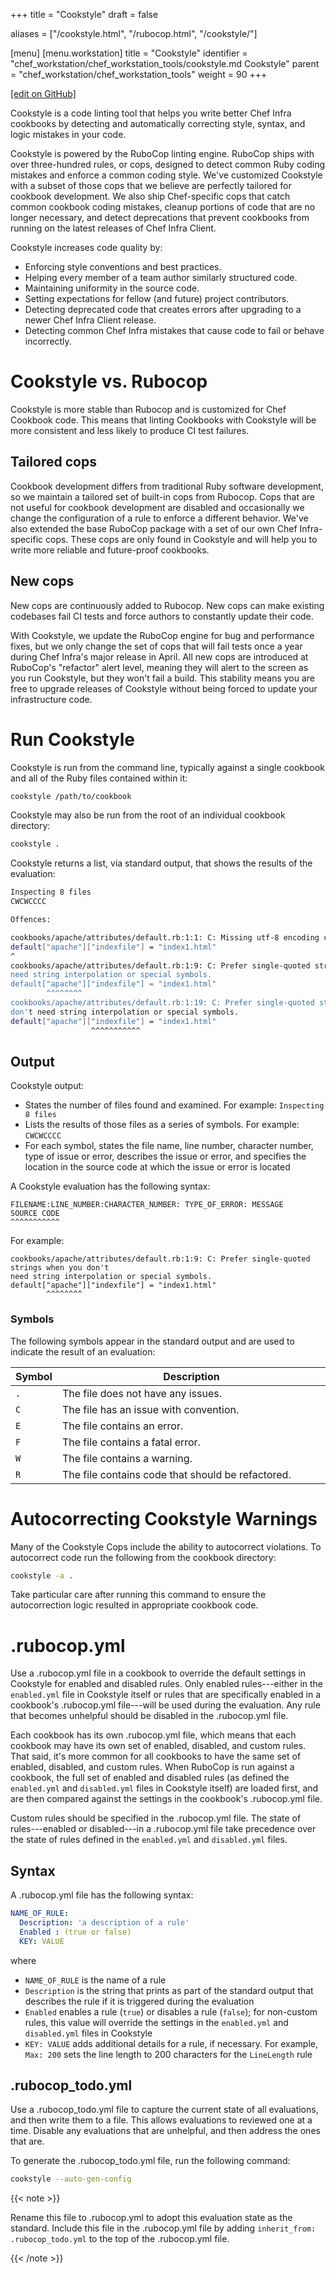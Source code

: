 +++
title = "Cookstyle"
draft = false

aliases = ["/cookstyle.html", "/rubocop.html", "/cookstyle/"]

[menu]
  [menu.workstation]
    title = "Cookstyle"
    identifier = "chef_workstation/chef_workstation_tools/cookstyle.md Cookstyle"
    parent = "chef_workstation/chef_workstation_tools"
    weight = 90
+++

[\[edit on GitHub\]](https://github.com/chef/chef-workstation/blob/master/www/content/workstation/cookstyle.md)

Cookstyle is a code linting tool that helps you write better Chef Infra
cookbooks by detecting and automatically correcting style, syntax, and
logic mistakes in your code.

Cookstyle is powered by the RuboCop linting engine. RuboCop ships with
over three-hundred rules, or cops, designed to detect common Ruby coding
mistakes and enforce a common coding style. We've customized Cookstyle
with a subset of those cops that we believe are perfectly tailored for
cookbook development. We also ship Chef-specific cops that catch common
cookbook coding mistakes, cleanup portions of code that are no longer
necessary, and detect deprecations that prevent cookbooks from running
on the latest releases of Chef Infra Client.

Cookstyle increases code quality by:

-   Enforcing style conventions and best practices.
-   Helping every member of a team author similarly structured code.
-   Maintaining uniformity in the source code.
-   Setting expectations for fellow (and future) project contributors.
-   Detecting deprecated code that creates errors after upgrading to a
    newer Chef Infra Client release.
-   Detecting common Chef Infra mistakes that cause code to fail or
    behave incorrectly.

Cookstyle vs. Rubocop
=====================

Cookstyle is more stable than Rubocop and is customized for Chef
Cookbook code. This means that linting Cookbooks with Cookstyle will be
more consistent and less likely to produce CI test failures.

Tailored cops
-------------

Cookbook development differs from traditional Ruby software development,
so we maintain a tailored set of built-in cops from Rubocop. Cops that
are not useful for cookbook development are disabled and occasionally we
change the configuration of a rule to enforce a different behavior.
We've also extended the base RuboCop package with a set of our own Chef
Infra-specific cops. These cops are only found in Cookstyle and will
help you to write more reliable and future-proof cookbooks.

New cops
--------

New cops are continuously added to Rubocop. New cops can make existing
codebases fail CI tests and force authors to constantly update their
code.

With Cookstyle, we update the RuboCop engine for bug and performance
fixes, but we only change the set of cops that will fail tests once a
year during Chef Infra's major release in April. All new cops are
introduced at RuboCop's "refactor" alert level, meaning they will alert
to the screen as you run Cookstyle, but they won't fail a build. This
stability means you are free to upgrade releases of Cookstyle without
being forced to update your infrastructure code.

Run Cookstyle
=============

Cookstyle is run from the command line, typically against a single
cookbook and all of the Ruby files contained within it:

``` bash
cookstyle /path/to/cookbook
```

Cookstyle may also be run from the root of an individual cookbook
directory:

``` bash
cookstyle .
```

Cookstyle returns a list, via standard output, that shows the results of
the evaluation:

``` bash
Inspecting 8 files
CWCWCCCC

Offences:

cookbooks/apache/attributes/default.rb:1:1: C: Missing utf-8 encoding comment.
default["apache"]["indexfile"] = "index1.html"
^
cookbooks/apache/attributes/default.rb:1:9: C: Prefer single-quoted strings when you don't
need string interpolation or special symbols.
default["apache"]["indexfile"] = "index1.html"
        ^^^^^^^^
cookbooks/apache/attributes/default.rb:1:19: C: Prefer single-quoted strings when you
don't need string interpolation or special symbols.
default["apache"]["indexfile"] = "index1.html"
                  ^^^^^^^^^^^
```

Output
------

Cookstyle output:

-   States the number of files found and examined. For example:
    `Inspecting 8 files`
-   Lists the results of those files as a series of symbols. For
    example: `CWCWCCCC`
-   For each symbol, states the file name, line number, character
    number, type of issue or error, describes the issue or error, and
    specifies the location in the source code at which the issue or
    error is located

A Cookstyle evaluation has the following syntax:

``` none
FILENAME:LINE_NUMBER:CHARACTER_NUMBER: TYPE_OF_ERROR: MESSAGE
SOURCE CODE
^^^^^^^^^^^
```

For example:

``` none
cookbooks/apache/attributes/default.rb:1:9: C: Prefer single-quoted strings when you don't
need string interpolation or special symbols.
default["apache"]["indexfile"] = "index1.html"
        ^^^^^^^^
```

### Symbols

The following symbols appear in the standard output and are used to
indicate the result of an evaluation:

<table>
<colgroup>
<col style="width: 12%" />
<col style="width: 87%" />
</colgroup>
<thead>
<tr class="header">
<th>Symbol</th>
<th>Description</th>
</tr>
</thead>
<tbody>
<tr class="odd">
<td><code>.</code></td>
<td>The file does not have any issues.</td>
</tr>
<tr class="even">
<td><code>C</code></td>
<td>The file has an issue with convention.</td>
</tr>
<tr class="odd">
<td><code>E</code></td>
<td>The file contains an error.</td>
</tr>
<tr class="even">
<td><code>F</code></td>
<td>The file contains a fatal error.</td>
</tr>
<tr class="odd">
<td><code>W</code></td>
<td>The file contains a warning.</td>
</tr>
<tr class="even">
<td><code>R</code></td>
<td>The file contains code that should be refactored.</td>
</tr>
</tbody>
</table>

Autocorrecting Cookstyle Warnings
=================================

Many of the Cookstyle Cops include the ability to autocorrect
violations. To autocorrect code run the following from the cookbook
directory:

``` bash
cookstyle -a .
```

Take particular care after running this command to ensure the
autocorrection logic resulted in appropriate cookbook code.

.rubocop.yml
============

Use a .rubocop.yml file in a cookbook to override the default settings
in Cookstyle for enabled and disabled rules. Only enabled rules---either
in the `enabled.yml` file in Cookstyle itself or rules that are
specifically enabled in a cookbook's .rubocop.yml file---will be used
during the evaluation. Any rule that becomes unhelpful should be
disabled in the .rubocop.yml file.

Each cookbook has its own .rubocop.yml file, which means that each
cookbook may have its own set of enabled, disabled, and custom rules.
That said, it's more common for all cookbooks to have the same set of
enabled, disabled, and custom rules. When RuboCop is run against a
cookbook, the full set of enabled and disabled rules (as defined the
`enabled.yml` and `disabled.yml` files in Cookstyle itself) are loaded
first, and are then compared against the settings in the cookbook's
.rubocop.yml file.

Custom rules should be specified in the .rubocop.yml file. The state of
rules---enabled or disabled---in a .rubocop.yml file take precedence
over the state of rules defined in the `enabled.yml` and `disabled.yml`
files.

Syntax
------

A .rubocop.yml file has the following syntax:

``` yaml
NAME_OF_RULE:
  Description: 'a description of a rule'
  Enabled : (true or false)
  KEY: VALUE
```

where

-   `NAME_OF_RULE` is the name of a rule
-   `Description` is the string that prints as part of the standard
    output that describes the rule if it is triggered during the
    evaluation
-   `Enabled` enables a rule (`true`) or disables a rule (`false`); for
    non-custom rules, this value will override the settings in the
    `enabled.yml` and `disabled.yml` files in Cookstyle
-   `KEY: VALUE` adds additional details for a rule, if necessary. For
    example, `Max: 200` sets the line length to 200 characters for the
    `LineLength` rule

.rubocop_todo.yml
------------------

Use a .rubocop_todo.yml file to capture the current state of all
evaluations, and then write them to a file. This allows evaluations to
reviewed one at a time. Disable any evaluations that are unhelpful, and
then address the ones that are.

To generate the .rubocop_todo.yml file, run the following command:

``` bash
cookstyle --auto-gen-config
```

{{< note >}}

Rename this file to .rubocop.yml to adopt this evaluation state as the
standard. Include this file in the .rubocop.yml file by adding
`inherit_from: .rubocop_todo.yml` to the top of the .rubocop.yml file.

{{< /note >}}
